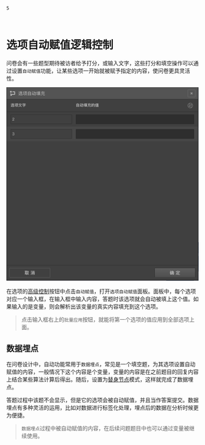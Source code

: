 ```index
5
```
```tag

```
```summary

```
# 选项自动赋值逻辑控制

问卷会有一些题型期待被访者给予打分，或输入文字，这些打分和填空操作可以通过设置`自动赋值`功能，让某些选项一开始就被赋予指定的内容，使问卷更具灵活性。

<img src='../../assets/snapshots/layout/logic/opt-auto-input.png'>

在选项的[高级控制](../node-setting/option.md#高级控制)按钮中点击`自动赋值`，打开`选项自动赋值`面板。面板中，每个选项对应一个输入框，在输入框中输入内容，答题时该选项就会自动被填上这个值。如果输入的是变量，则会解析出该变量的真实内容填充到这个选项。

> 点击输入框右上的`批量应用`按钮，就能将第一个选项的值应用到全部选项上面。

## 数据埋点

在问卷设计中，自动功能常用于`数据埋点`，常见是一个填空题，为其选项设置自动赋值的内容，一般情况下这个内容是个变量，变量的内容是在之前题目的回复内容上结合某些算法计算后得出。随后，设置为[替身节点](../node-setting/advanced.md)模式，这样就完成了数据埋点。

答题过程中该题不会显示，但是它的选项会被自动赋值，并且当作答案提交。数据埋点有多种灵活的运用，比如对数据进行标签化处理，埋点后的数据在分析时候更为便捷。

> `数据埋点`过程中被自动赋值的内容，在后续问题题目中也可以通过变量被继续使用。

